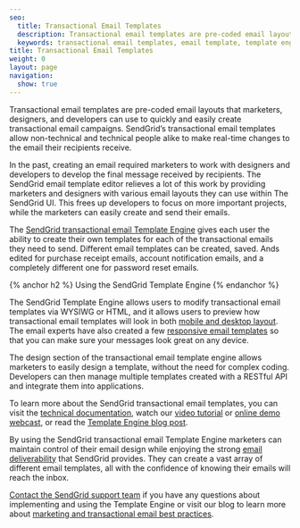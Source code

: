 ```yaml
---
seo:
  title: Transactional Email Templates
  description: Transactional email templates are pre-coded email layouts that anyone can use to easily create and send transactional emails.
  keywords: transactional email templates, email template, template engine
title: Transactional Email Templates
weight: 0
layout: page
navigation:
  show: true
---
```


Transactional email templates are pre-coded email layouts that marketers, designers, and developers can use to quickly and easily create transactional email campaigns. SendGrid’s transactional email templates allow non-technical and technical people alike to make real-time changes to the email their recipients receive.

In the past, creating an email required marketers to work with designers and developers to develop the final message received by recipients. The SendGrid email template editor relieves a lot of this work by providing marketers and designers with various email layouts they can use within The SendGrid UI. This frees up developers to focus on more important projects, while the marketers can easily create and send their emails.

The [SendGrid transactional email Template Engine](https://sendgrid.com/solutions/email-template-engine) gives each user the ability to create their own templates for each of the transactional emails they need to send. Different email templates can be created, saved. Ands edited for purchase receipt emails, account notification emails, and a completely different one for password reset emails.

{% anchor h2 %}
Using the SendGrid Template Engine
{% endanchor %}

The SendGrid Template Engine allows users to modify transactional email templates via WYSIWG or HTML, and it allows users to preview how transactional email templates will look in both [mobile and desktop layout](https://sendgrid.com/blog/5-tips-designing-email-for-mobile/). The email experts have also created a few [responsive email templates](https://sendgrid.com/blog/responsive-templates-make-sure-everyone-can-read-email/) so that you can make sure your messages look great on any device.

The design section of the transactional email template engine allows marketers to easily design a template, without the need for complex coding. Developers can then manage multiple templates created with a RESTful API and integrate them into applications.

To learn more about the SendGrid transactional email templates, you can visit the [technical documentation]({{root_url}}/API_Reference/Web_API_v3/Template_Engine/index.html), watch our [video tutorial]({{root_url}}/VidGrid/Template_Engine/template_engine.html) or [online demo webcast](http://go.sendgrid.com/Webcast-SendGrid-Template-Engine-Demo_Registration.html), or read the [Template Engine blog post](https://sendgrid.com/blog/sendgrid-transactional-email-template-engine-announcement/).

By using the SendGrid transactional email Template Engine marketers can maintain control of their email design while enjoying the strong [email deliverability]({{root_url}}/Glossary/email_deliverability.html) that SendGrid provides. They can create a vast array of different email templates, all with the confidence of knowing their emails will reach the inbox.

[Contact the SendGrid support team](https://sendgrid.zendesk.com/hc/en-us) if you have any questions about implementing and using the Template Engine or visit our blog to learn more about [marketing and transactional email best practices](https://sendgrid.com/blog/marketing-and-transactional-email-best-practices-checklist-2/).
